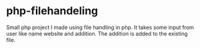 # php-filehandeling
Small php project I made using file handling in php.
It takes some input from user like name website and addition. The addition
is added to the existing file.

